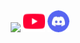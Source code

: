 [![]()]()
![]()

<p align="center">
    <a href="https://agzam4.github.io/Agzam4_/"><img src="https://agzam4.github.io/Agzam4_/favicon.ico" width="35"></a>
    <a href="https://www.youtube.com/@agzam4"><img src="./youtube.png" width="35"></a>
    <a href="https://discordapp.com/users/962346067909836821"><img src="./discord.png" width="35"></a>
</p>

<!--# [Site](https://agzam4.github.io/Agzam4_/)
![GitHub followers](https://img.shields.io/github/followers/agzam4?color=999&logo=github&style=for-the-badge) &#8291; &#8291; &#8291;
![JAVA](https://img.shields.io/badge/-JAVA-FF9000?style=for-the-badge&logo=java) &#8291;
![JS](https://img.shields.io/badge/-Javascript-FFEE00?style=for-the-badge&logo=Javascript&logoColor=333)
![CPP](https://img.shields.io/badge/-C++-6600FF?style=for-the-badge)

### In progress:
##### > https://github.com/Agzam4/writing-handwriting

##### > https://github.com/Agzam4/physics-ru



![](https://github-readme-stats.vercel.app/api?username=agzam4&show_icons=true&theme=dark&title_color=00FFB4&text_color=999&icon_color=00FF5D&border_color=EEE)

![](https://github-readme-stats.vercel.app/api/top-langs/?username=agzam4&langs_count=3&theme=dark&title_color=FFF)
# Recommended projects:
[![](https://repository-images.githubusercontent.com/444322714/561fe8f8-e198-44cc-bf00-1871ba747d15)](https://github.com/Agzam4/Dungeon-Lost-pyramid)

![GitHub release (latest by date)](https://img.shields.io/github/v/release/agzam4/Dungeon-Lost-pyramid?color=9000FF&style=for-the-badge)
![GitHub all releases](https://img.shields.io/github/downloads/agzam4/Dungeon-Lost-pyramid/total?color=0090FF&style=for-the-badge)
![GitHub Repo stars](https://img.shields.io/github/stars/agzam4/Dungeon-Lost-pyramid?color=FFE572&style=for-the-badge)
***
[![](https://github.com/Agzam4/Lights-Balls/blob/main/background.png?raw=true)](https://github.com/Agzam4/Lights-Balls)

![GitHub release (latest by date)](https://img.shields.io/github/v/release/agzam4/Lights-Balls?color=9000FF&style=for-the-badge)
![GitHub all releases](https://img.shields.io/github/downloads/agzam4/Lights-Balls/total?color=0090FF&style=for-the-badge)
![GitHub Repo stars](https://img.shields.io/github/stars/agzam4/Lights-Balls?color=FFE572&style=for-the-badge)
***
[![](https://repository-images.githubusercontent.com/427095683/8e892787-efe0-47cf-aa43-48add8fc2239)](https://github.com/Agzam4/The-Light-2-Plus-Plus)

![GitHub release (latest by date)](https://img.shields.io/github/v/release/agzam4/The-Light-2-Plus-Plus?color=9000FF&style=for-the-badge)
![GitHub all releases](https://img.shields.io/github/downloads/agzam4/The-Light-2-Plus-Plus/total?color=0090FF&style=for-the-badge)
![GitHub Repo stars](https://img.shields.io/github/stars/agzam4/The-Light-2-Plus-Plus?color=FFE572&style=for-the-badge)
***
[![](https://repository-images.githubusercontent.com/374747355/f95abde4-505a-4a2f-be1f-e23e130a9fac)](https://github.com/Agzam4/Dungeon-Underground-traps)

![GitHub release (latest by date)](https://img.shields.io/github/v/release/agzam4/Dungeon-Underground-traps?color=9000FF&style=for-the-badge)
![GitHub all releases](https://img.shields.io/github/downloads/agzam4/Dungeon-Underground-traps/total?color=0090FF&style=for-the-badge)
![GitHub Repo stars](https://img.shields.io/github/stars/agzam4/Dungeon-Underground-traps?color=FFE572&style=for-the-badge)
***

### [More projects](https://github.com/Agzam4/Agzam4/wiki)
-->
<!--
**Agzam4/Agzam4** is a ✨ _special_ ✨ repository because its `README.md` (this file) appears on your GitHub profile.

Here are some ideas to get you started:

- 🔭 I’m currently working on ...
- 🌱 I’m currently learning ...
- 👯 I’m looking to collaborate on ...
- 🤔 I’m looking for help with ...
- 💬 Ask me about ...
- 📫 How to reach me: ...
- 😄 Pronouns: ...
- ⚡ Fun fact: ...
-->
